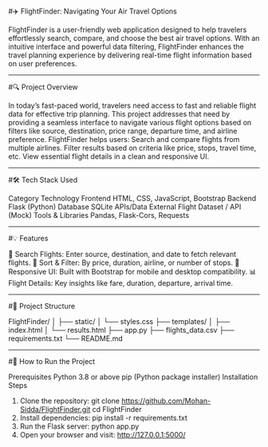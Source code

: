 #✈️ FlightFinder: Navigating Your Air Travel Options

FlightFinder is a user-friendly web application designed to help travelers effortlessly search, compare, and choose the best air travel options. With an intuitive interface and powerful data filtering, FlightFinder enhances the travel planning experience by delivering real-time flight information based on user preferences.


---

#🔍 Project Overview

In today’s fast-paced world, travelers need access to fast and reliable flight data for effective trip planning. This project addresses that need by providing a seamless interface to navigate various flight options based on filters like source, destination, price range, departure time, and airline preference.
FlightFinder helps users:
Search and compare flights from multiple airlines.
Filter results based on criteria like price, stops, travel time, etc.
View essential flight details in a clean and responsive UI.

---

#🛠️ Tech Stack Used

Category	Technology
Frontend	HTML, CSS, JavaScript, Bootstrap
Backend	Flask (Python)
Database	SQLite
APIs/Data	External Flight Dataset / API (Mock)
Tools & Libraries	Pandas, Flask-Cors, Requests

---

#💡 Features

🔎 Search Flights: Enter source, destination, and date to fetch relevant flights.
🧭 Sort & Filter: By price, duration, airline, or number of stops.
📱 Responsive UI: Built with Bootstrap for mobile and desktop compatibility.
📊 Flight Details: Key insights like fare, duration, departure, arrival time.

---

#📁 Project Structure

FlightFinder/
│
├── static/
│   └── styles.css
├── templates/
│   ├── index.html
│   └── results.html
├── app.py
├── flights_data.csv
├── requirements.txt
└── README.md

---

#🚀 How to Run the Project

Prerequisites
Python 3.8 or above
pip (Python package installer)
Installation Steps
1. Clone the repository:
git clone https://github.com/Mohan-Sidda/FlightFinder.git
cd FlightFinder
2. Install dependencies:
pip install -r requirements.txt
3. Run the Flask server:
python app.py
4. Open your browser and visit:
http://127.0.0.1:5000/
